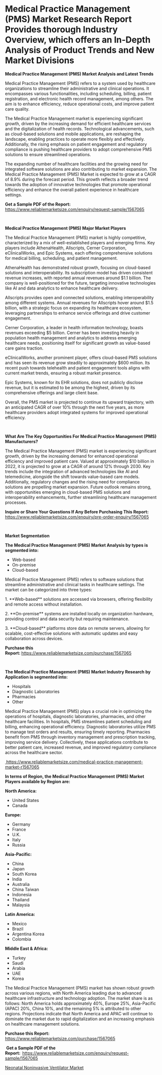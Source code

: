 <p><h1>Medical Practice Management (PMS) Market Research Report Provides thorough Industry Overview, which offers an In-Depth Analysis of Product Trends and New Market Divisions</h1></p><p><strong>Medical Practice Management (PMS) Market Analysis and Latest Trends</strong></p>
<p><p>Medical Practice Management (PMS) refers to a system used by healthcare organizations to streamline their administrative and clinical operations. It encompasses various functionalities, including scheduling, billing, patient registration, and electronic health record management, among others. The aim is to enhance efficiency, reduce operational costs, and improve patient care quality.</p><p>The Medical Practice Management market is experiencing significant growth, driven by the increasing demand for efficient healthcare services and the digitalization of health records. Technological advancements, such as cloud-based solutions and mobile applications, are reshaping the landscape, enabling practices to operate more flexibly and effectively. Additionally, the rising emphasis on patient engagement and regulatory compliance is pushing healthcare providers to adopt comprehensive PMS solutions to ensure streamlined operations.</p><p>The expanding number of healthcare facilities and the growing need for integrated software solutions are also contributing to market expansion. The Medical Practice Management (PMS) Market is expected to grow at a CAGR of 8.9% during the forecast period. This growth reflects a broader trend towards the adoption of innovative technologies that promote operational efficiency and enhance the overall patient experience in healthcare settings.</p></p>
<p><strong>Get a Sample PDF of the Report:&nbsp;</strong> <a href="https://www.reliablemarketsize.com/enquiry/request-sample/1567065?utm_campaign=3508&utm_medium=2&utm_source=Github&utm_content=ia&utm_term=22032025&utm_id=medical-practice-management-pms">https://www.reliablemarketsize.com/enquiry/request-sample/1567065</a></p>
<p>&nbsp;</p>
<p><strong>Medical Practice Management (PMS) Major Market Players</strong></p>
<p><p>The Medical Practice Management (PMS) market is highly competitive, characterized by a mix of well-established players and emerging firms. Key players include AthenaHealth, Allscripts, Cerner Corporation, eClinicalWorks, and Epic Systems, each offering comprehensive solutions for medical billing, scheduling, and patient management.</p><p>AthenaHealth has demonstrated robust growth, focusing on cloud-based solutions and interoperability. Its subscription model has driven consistent revenue increases, with reported annual revenues around $1.1 billion. The company is well-positioned for the future, targeting innovative technologies like AI and data analytics to enhance healthcare delivery.</p><p>Allscripts provides open and connected solutions, enabling interoperability among different systems. Annual revenues for Allscripts hover around $1.5 billion, with a strategic focus on expanding its healthcare ecosystem, leveraging partnerships to enhance service offerings and drive customer engagement.</p><p>Cerner Corporation, a leader in health information technology, boasts revenues exceeding $5 billion. Cerner has been investing heavily in population health management and analytics to address emerging healthcare needs, positioning itself for significant growth as value-based care gains traction.</p><p>eClinicalWorks, another prominent player, offers cloud-based PMS solutions and has seen its revenue grow steadily to approximately $600 million. Its recent push towards telehealth and patient engagement tools aligns with current market trends, ensuring a robust market presence.</p><p>Epic Systems, known for its EHR solutions, does not publicly disclose revenue, but it is estimated to be among the highest, driven by its comprehensive offerings and large client base.</p><p>Overall, the PMS market is projected to continue its upward trajectory, with an anticipated CAGR of over 10% through the next five years, as more healthcare providers adopt integrated systems for improved operational efficiency.</p></p>
<p>&nbsp;</p>
<p><strong>What Are The Key Opportunities For Medical Practice Management (PMS) Manufacturers?</strong></p>
<p><p>The Medical Practice Management (PMS) market is experiencing significant growth, driven by the increasing demand for enhanced operational efficiency and improved patient care. Valued at approximately $10 billion in 2022, it is projected to grow at a CAGR of around 12% through 2030. Key trends include the integration of advanced technologies like AI and telemedicine, alongside the shift towards value-based care models. Additionally, regulatory changes and the rising need for compliance solutions are propelling market expansion. Future outlook remains strong, with opportunities emerging in cloud-based PMS solutions and interoperability enhancements, further streamlining healthcare management processes.</p></p>
<p><strong>Inquire or Share Your Questions If Any Before Purchasing This Report:</strong> <a href="https://www.reliablemarketsize.com/enquiry/pre-order-enquiry/1567065?utm_campaign=3508&utm_medium=2&utm_source=Github&utm_content=ia&utm_term=22032025&utm_id=medical-practice-management-pms">https://www.reliablemarketsize.com/enquiry/pre-order-enquiry/1567065</a></p>
<p>&nbsp;</p>
<p><strong>Market Segmentation</strong></p>
<p><strong>The Medical Practice Management (PMS) Market Analysis by types is segmented into:</strong></p>
<p><ul><li>Web-based</li><li>On-premise</li><li>Cloud-based</li></ul></p>
<p><p>Medical Practice Management (PMS) refers to software solutions that streamline administrative and clinical tasks in healthcare settings. The market can be categorized into three types: </p><p>1. **Web-based** solutions are accessed via browsers, offering flexibility and remote access without installation. </p><p>2. **On-premise** systems are installed locally on organization hardware, providing control and data security but requiring maintenance. </p><p>3. **Cloud-based** platforms store data on remote servers, allowing for scalable, cost-effective solutions with automatic updates and easy collaboration across devices.</p></p>
<p><strong>Purchase this Report:&nbsp;</strong><a href="https://www.reliablemarketsize.com/purchase/1567065?utm_campaign=3508&utm_medium=2&utm_source=Github&utm_content=ia&utm_term=22032025&utm_id=medical-practice-management-pms">https://www.reliablemarketsize.com/purchase/1567065</a></p>
<p>&nbsp;</p>
<p><strong>The Medical Practice Management (PMS) Market Industry Research by Application is segmented into:</strong></p>
<p><ul><li>Hospitals</li><li>Diagnostic Laboratories</li><li>Pharmacies</li><li>Other</li></ul></p>
<p><p>Medical Practice Management (PMS) plays a crucial role in optimizing the operations of hospitals, diagnostic laboratories, pharmacies, and other healthcare facilities. In hospitals, PMS streamlines patient scheduling and billing, enhancing operational efficiency. Diagnostic laboratories utilize PMS to manage test orders and results, ensuring timely reporting. Pharmacies benefit from PMS through inventory management and prescription tracking, improving service delivery. Collectively, these applications contribute to better patient care, increased revenue, and improved regulatory compliance across the healthcare sector.</p></p>
<p><a href="https://www.reliablemarketsize.com/medical-practice-management-market-r1567065?utm_campaign=3508&utm_medium=2&utm_source=Github&utm_content=ia&utm_term=22032025&utm_id=medical-practice-management-pms">&nbsp;https://www.reliablemarketsize.com/medical-practice-management-market-r1567065</a></p>
<p><strong>In terms of Region, the Medical Practice Management (PMS) Market Players available by Region are:</strong></p>
<p>
    <p> <strong> North America: </strong>
        <ul>
            <li>United States</li>
            <li>Canada</li>
        </ul>
        </p> 
    <p> <strong> Europe: </strong>
        <ul>
            <li>Germany</li>
            <li>France</li>
            <li>U.K.</li>
            <li>Italy</li>
            <li>Russia</li>
        </ul>
        </p> 
    <p> <strong> Asia-Pacific: </strong>
        <ul>
            <li>China</li>
            <li>Japan</li>
            <li>South Korea</li>
            <li>India</li>
            <li>Australia</li>
            <li>China Taiwan</li>
            <li>Indonesia</li>
            <li>Thailand</li>
            <li>Malaysia</li>
        </ul>
        </p> 
    <p> <strong> Latin America: </strong>
        <ul>
            <li>Mexico</li>
            <li>Brazil</li>
            <li>Argentina Korea</li>
            <li>Colombia</li>
        </ul>
        </p> 
    <p> <strong> Middle East & Africa: </strong>
        <ul>
            <li>Turkey</li>
            <li>Saudi</li>
            <li>Arabia</li>
            <li>UAE</li>
            <li>Korea</li>
        </ul>
    </p>
    </p>
<p><p>The Medical Practice Management (PMS) market has shown robust growth across various regions, with North America leading due to advanced healthcare infrastructure and technology adoption. The market share is as follows: North America holds approximately 40%, Europe 25%, Asia-Pacific (APAC) 20%, China 10%, and the remaining 5% is attributed to other regions. Projections indicate that North America and APAC will continue to dominate the market due to rapid digitalization and an increasing emphasis on healthcare management solutions.</p></p>
<p><strong>Purchase this Report: </strong><a href="https://www.reliablemarketsize.com/purchase/1567065?utm_campaign=3508&utm_medium=2&utm_source=Github&utm_content=ia&utm_term=22032025&utm_id=medical-practice-management-pms">https://www.reliablemarketsize.com/purchase/1567065</a></p>
<p>&nbsp;<strong>Get a Sample PDF of the Report:&nbsp;&nbsp;</strong><a href="https://www.reliablemarketsize.com/enquiry/request-sample/1567065?utm_campaign=3508&utm_medium=2&utm_source=Github&utm_content=ia&utm_term=22032025&utm_id=medical-practice-management-pms">https://www.reliablemarketsize.com/enquiry/request-sample/1567065</a></p>
<p><strong></strong></p>
<p><p><a href="https://github.com/lecaneidreks/Market-Research-Report-List-1/blob/main/neonatal-noninvasive-ventilator-market.md?utm_campaign=3508&utm_medium=2&utm_source=Github&utm_content=ia&utm_term=22032025&utm_id=medical-practice-management-pms">Neonatal Noninvasive Ventilator Market</a></p></p>
